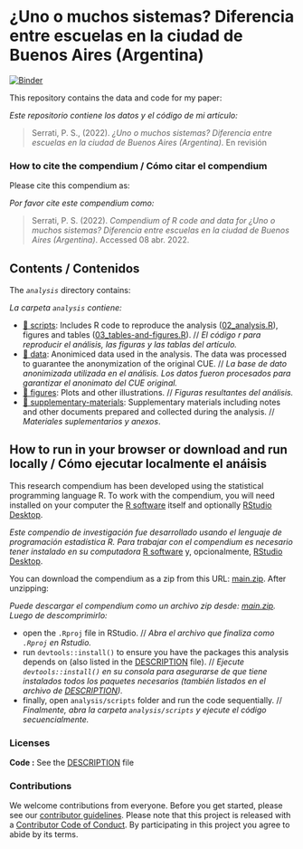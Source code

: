 
# ¿Uno o muchos sistemas? Diferencia entre escuelas en la ciudad de Buenos Aires (Argentina)

[![Binder](https://mybinder.org/badge_logo.svg)](https://mybinder.org/v2/gh/estedeahora/schoolsegmentation/main?urlpath=rstudio)

This repository contains the data and code for my paper:

*Este repositorio contiene los datos y el código de mi artículo:*

> Serrati, P. S., (2022). *¿Uno o muchos sistemas? Diferencia entre
> escuelas en la ciudad de Buenos Aires (Argentina)*. En revisión
> <!-- \> <https://doi.org/xxx/xxx> -->

<!-- Our pre-print is online here: -->

> <!-- Authors, (YYYY). r Title. Name of journal/book, Accessed r format(Sys.Date(), "%d %b %Y"). Online at https://doi.org/xxx/xxx -->

### How to cite the compendium / Cómo citar el compendium

Please cite this compendium as:

*Por favor cite este compendium como:*

> Serrati, P. S. (2022). *Compendium of R code and data for ¿Uno o
> muchos sistemas? Diferencia entre escuelas en la ciudad de Buenos
> Aires (Argentina)*. Accessed 08 abr. 2022.
> <!-- > Online at <https://doi.org/xxx/xxx> -->

## Contents / Contenidos

The *`analysis`* directory contains:

*La carpeta `analysis` contiene:*

<!-- -   [:file_folder: analysis](/analysis/): R Markdown source document -->
<!--     for manuscript (only after peer-review). -->

-   [:file_folder: scripts](/scripts): Includes R code to reproduce the
    analysis ([02_analysis.R](/analysis/scripts/02_analysis.R)), figures
    and tables
    ([03_tables-and-figures.R](/analysis/scripts/03_tables-and-figures.R)).
    // *El código r para reproducir el análisis, las figuras y las
    tablas del artículo.*
-   [:file_folder: data](/analysis/data): Anonimiced data used in the
    analysis. The data was processed to guarantee the anonymization of
    the original CUE. // *La base de dato anonimizada utilizada en el
    análisis. Los datos fueron procesados para garantizar el anonimato
    del CUE original.*
-   [:file_folder: figures](/analysis/figures): Plots and other
    illustrations. // *Figuras resultantes del análisis.*
-   [:file_folder:
    supplementary-materials](/analysis/supplementary-materials):
    Supplementary materials including notes and other documents prepared
    and collected during the analysis. // *Materiales suplementarios y
    anexos*.

## How to run in your browser or download and run locally / Cómo ejecutar localmente el anáisis

This research compendium has been developed using the statistical
programming language R. To work with the compendium, you will need
installed on your computer the [R
software](https://cloud.r-project.org/) itself and optionally [RStudio
Desktop](https://rstudio.com/products/rstudio/download/).

*Este compendio de investigación fue desarrollado usando el lenguaje de
programación estadística R. Para trabajar con el compendium es necesario
tener instalado en su computadora* [R
software](https://cloud.r-project.org/) y, opcionalmente, [RStudio
Desktop](https://rstudio.com/products/rstudio/download/).

You can download the compendium as a zip from this URL:
[main.zip](/archive/main.zip). After unzipping:

*Puede descargar el compendium como un archivo zip desde:
[main.zip](/archive/main.zip). Luego de descomprimirlo:*

-   open the `.Rproj` file in RStudio. // *Abra el archivo que finaliza
    como `.Rproj` en Rstudio.*
-   run `devtools::install()` to ensure you have the packages this
    analysis depends on (also listed in the [DESCRIPTION](/DESCRIPTION)
    file). // *Ejecute `devtools::install()` en su consola para
    asegurarse de que tiene instalados todos los paquetes necesarios
    (también listados en el archivo de [DESCRIPTION](/DESCRIPTION)).*
-   finally, open `analysis/scripts` folder and run the code
    sequentially. // *Finalmente, abra la carpeta `analysis/scripts` y
    ejecute el código secuencialmente.*

### Licenses

<!-- **Text and figures :** -->
<!-- [CC-BY-4.0](http://creativecommons.org/licenses/by/4.0/) -->

**Code :** See the [DESCRIPTION](DESCRIPTION) file

<!-- **Data :** [CC-0](http://creativecommons.org/publicdomain/zero/1.0/) -->
<!-- attribution requested in reuse -->

### Contributions

We welcome contributions from everyone. Before you get started, please
see our [contributor guidelines](CONTRIBUTING.md). Please note that this
project is released with a [Contributor Code of Conduct](CONDUCT.md). By
participating in this project you agree to abide by its terms.
